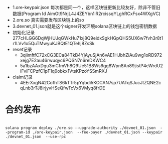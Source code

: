 - 1.ore-keypair.json 每次都是同一个，这样区块链更新比较友好，除非不管旧数据(Program Id AimGt9NrjL4J4ZEYbn1iR2rcissqYLghRCxFsx4WXgVC)
- 2.ore.so 真实需要发布区块链上的so
- 3.devnet_01.json就是这个signer开发环境solana区块链上的钱包密钥数据
- 初始化记录 277cHLGG6DqWjHUJqGWkHu71xj8Q9eidxSgkHGpQHS5UX6w7fvh3r8t1r1LVv1o5QuTMwyuKJBQtE1QTehj8ZsSk
- reset记录 
  - 3qiimftfC72xCG3ECa84TkB4YjAyuSjAn6vAE1HJbhZiAu9wg1oRD972xejg7E2au46rwuqyc6PQSN7n6reDKWC4
  - 5a1bzAAxDgu3mCfmVh8Q9Ue51B8Ws6gg8Wpn8An89jistP4eWrdU2iFviFCPzfC1pF1q9obkx1VtsKPzoYSSmRXJ
- claim记录
  - 4EErXxgN42CofhTS6kTTr5pYqbdi5KCCAN7sp7UATqSJucJtZQNE2cqLnb3rTJ8irjyvHSeQfwTcVx6VMyq8frDE

# 合约发布
```

solana program deploy ./ore.so --upgrade-authority ./devnet_01.json  --program-id ./ore-keypair.json  --fee-payer ./devnet_01.json --keypair ./devnet_01.json  --use-rpc

```